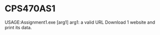 # CPS470AS1
USAGE:Assignment1.exe [arg1] 
arg1: a valid URL
Download 1 website and print its data.

